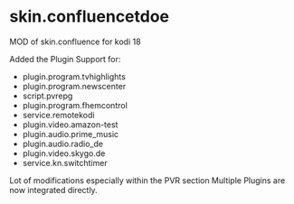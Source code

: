 # skin.confluencetdoe
MOD of skin.confluence for kodi 18 

Added the Plugin Support for:
- plugin.program.tvhighlights
- plugin.program.newscenter
- script.pvrepg
- plugin.program.fhemcontrol
- service.remotekodi
- plugin.video.amazon-test
- plugin.audio.prime_music
- plugin.audio.radio_de
- plugin.video.skygo.de
- service.kn.switchtimer


Lot of modifications especially within the PVR section
Multiple Plugins are now integrated directly.

